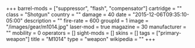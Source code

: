 +++
barrel-mods = ["suppressor", "flash", "compensator"]
cartridge = ""
class = "Shotgun"
country = ""
damage = 40
date = "2015-12-06T09:35:10-05:00"
description = ""
fire-rate = 600
groupId = 1
image = "/images/gear/m1014.jpg"
laser-mod = true
magazine = 30
manufacturer = ""
mobility = 0
operators = []
sight-mods = []
skins = []
tags = ["primary-weapon"]
title = "M1014"
type = "weapon"
wikipedia = ""
+++
